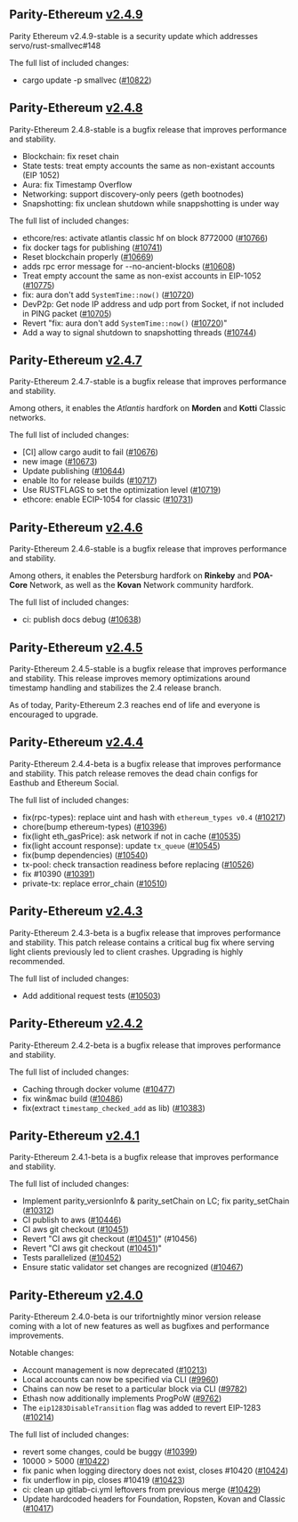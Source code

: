 ## Parity-Ethereum [v2.4.9](https://github.com/paritytech/parity-ethereum/releases/tag/v2.4.9)

Parity Ethereum v2.4.9-stable is a security update which addresses servo/rust-smallvec#148

The full list of included changes:

* cargo update -p smallvec ([#10822](https://github.com/paritytech/parity-ethereum/pull/10822))

## Parity-Ethereum [v2.4.8](https://github.com/paritytech/parity-ethereum/releases/tag/v2.4.8)

Parity-Ethereum 2.4.8-stable is a bugfix release that improves performance and stability.

* Blockchain: fix reset chain
* State tests: treat empty accounts the same as non-existant accounts (EIP 1052)
* Aura: fix Timestamp Overflow
* Networking: support discovery-only peers (geth bootnodes)
* Snapshotting: fix unclean shutdown while snappshotting is under way

The full list of included changes:

* ethcore/res: activate atlantis classic hf on block 8772000 ([#10766](https://github.com/paritytech/parity-ethereum/pull/10766))
* fix docker tags for publishing ([#10741](https://github.com/paritytech/parity-ethereum/pull/10741))
* Reset blockchain properly ([#10669](https://github.com/paritytech/parity-ethereum/pull/10669))
* adds rpc error message for --no-ancient-blocks ([#10608](https://github.com/paritytech/parity-ethereum/pull/10608))
* Treat empty account the same as non-exist accounts in EIP-1052 ([#10775](https://github.com/paritytech/parity-ethereum/pull/10775))
* fix: aura don't add `SystemTime::now()` ([#10720](https://github.com/paritytech/parity-ethereum/pull/10720))
* DevP2p: Get node IP address and udp port from Socket, if not included in PING packet ([#10705](https://github.com/paritytech/parity-ethereum/pull/10705))
* Revert "fix: aura don't add `SystemTime::now()` ([#10720](https://github.com/paritytech/parity-ethereum/pull/10720))"
* Add a way to signal shutdown to snapshotting threads ([#10744](https://github.com/paritytech/parity-ethereum/pull/10744))

## Parity-Ethereum [v2.4.7](https://github.com/paritytech/parity-ethereum/releases/tag/v2.4.7)

Parity-Ethereum 2.4.7-stable is a bugfix release that improves performance and stability.

Among others, it enables the _Atlantis_ hardfork on **Morden** and **Kotti** Classic networks.

The full list of included changes:

* [CI] allow cargo audit to fail ([#10676](https://github.com/paritytech/parity-ethereum/pull/10676))
* new image ([#10673](https://github.com/paritytech/parity-ethereum/pull/10673))
* Update publishing ([#10644](https://github.com/paritytech/parity-ethereum/pull/10644))
* enable lto for release builds ([#10717](https://github.com/paritytech/parity-ethereum/pull/10717))
* Use RUSTFLAGS to set the optimization level ([#10719](https://github.com/paritytech/parity-ethereum/pull/10719))
* ethcore: enable ECIP-1054 for classic ([#10731](https://github.com/paritytech/parity-ethereum/pull/10731))

## Parity-Ethereum [v2.4.6](https://github.com/paritytech/parity-ethereum/releases/tag/v2.4.6)

Parity-Ethereum 2.4.6-stable is a bugfix release that improves performance and stability.

Among others, it enables the Petersburg hardfork on **Rinkeby** and **POA-Core** Network, as well as the **Kovan** Network community hardfork.

The full list of included changes:

* ci: publish docs debug ([#10638](https://github.com/paritytech/parity-ethereum/pull/10638))

## Parity-Ethereum [v2.4.5](https://github.com/paritytech/parity-ethereum/releases/tag/v2.4.5)

Parity-Ethereum 2.4.5-stable is a bugfix release that improves performance and stability. This release improves memory optimizations around timestamp handling and stabilizes the 2.4 release branch.

As of today, Parity-Ethereum 2.3 reaches end of life and everyone is encouraged to upgrade.

## Parity-Ethereum [v2.4.4](https://github.com/paritytech/parity-ethereum/releases/tag/v2.4.4)

Parity-Ethereum 2.4.4-beta is a bugfix release that improves performance and stability. This patch release removes the dead chain configs for Easthub and Ethereum Social.

The full list of included changes:

* fix(rpc-types): replace uint and hash with `ethereum_types v0.4` ([#10217](https://github.com/paritytech/parity-ethereum/pull/10217))
* chore(bump ethereum-types) ([#10396](https://github.com/paritytech/parity-ethereum/pull/10396))
* fix(light eth_gasPrice): ask network if not in cache ([#10535](https://github.com/paritytech/parity-ethereum/pull/10535))
* fix(light account response): update `tx_queue` ([#10545](https://github.com/paritytech/parity-ethereum/pull/10545))
* fix(bump dependencies) ([#10540](https://github.com/paritytech/parity-ethereum/pull/10540))
* tx-pool: check transaction readiness before replacing ([#10526](https://github.com/paritytech/parity-ethereum/pull/10526))
* fix #10390 ([#10391](https://github.com/paritytech/parity-ethereum/pull/10391))
* private-tx: replace error_chain ([#10510](https://github.com/paritytech/parity-ethereum/pull/10510))

## Parity-Ethereum [v2.4.3](https://github.com/paritytech/parity-ethereum/releases/tag/v2.4.3)

Parity-Ethereum 2.4.3-beta is a bugfix release that improves performance and stability. This patch release contains a critical bug fix where serving light clients previously led to client crashes. Upgrading is highly recommended.

The full list of included changes:

* Add additional request tests ([#10503](https://github.com/paritytech/parity-ethereum/pull/10503))

## Parity-Ethereum [v2.4.2](https://github.com/paritytech/parity-ethereum/releases/tag/v2.4.2)

Parity-Ethereum 2.4.2-beta is a bugfix release that improves performance and stability.

The full list of included changes:

* Сaching through docker volume ([#10477](https://github.com/paritytech/parity-ethereum/pull/10477))
* fix win&mac build ([#10486](https://github.com/paritytech/parity-ethereum/pull/10486))
* fix(extract `timestamp_checked_add` as lib) ([#10383](https://github.com/paritytech/parity-ethereum/pull/10383))

## Parity-Ethereum [v2.4.1](https://github.com/paritytech/parity-ethereum/releases/tag/v2.4.1)

Parity-Ethereum 2.4.1-beta is a bugfix release that improves performance and stability.

The full list of included changes:

* Implement parity_versionInfo & parity_setChain on LC; fix parity_setChain ([#10312](https://github.com/paritytech/parity-ethereum/pull/10312))
* CI publish to aws ([#10446](https://github.com/paritytech/parity-ethereum/pull/10446))
* CI aws git checkout ([#10451](https://github.com/paritytech/parity-ethereum/pull/10451))
* Revert "CI aws git checkout ([#10451](https://github.com/paritytech/parity-ethereum/pull/10451))" (#10456)
* Revert "CI aws git checkout ([#10451](https://github.com/paritytech/parity-ethereum/pull/10451))"
* Tests parallelized ([#10452](https://github.com/paritytech/parity-ethereum/pull/10452))
* Ensure static validator set changes are recognized ([#10467](https://github.com/paritytech/parity-ethereum/pull/10467))

## Parity-Ethereum [v2.4.0](https://github.com/paritytech/parity-ethereum/releases/tag/v2.4.0)

Parity-Ethereum 2.4.0-beta is our trifortnightly minor version release coming with a lot of new features as well as bugfixes and performance improvements.

Notable changes:
- Account management is now deprecated ([#10213](https://github.com/paritytech/parity-ethereum/pull/10213))
- Local accounts can now be specified via CLI ([#9960](https://github.com/paritytech/parity-ethereum/pull/9960))
- Chains can now be reset to a particular block via CLI ([#9782](https://github.com/paritytech/parity-ethereum/pull/9782))
- Ethash now additionally implements ProgPoW ([#9762](https://github.com/paritytech/parity-ethereum/pull/9762)) 
- The `eip1283DisableTransition` flag was added to revert EIP-1283 ([#10214](https://github.com/paritytech/parity-ethereum/pull/10214))

The full list of included changes:

* revert some changes, could be buggy ([#10399](https://github.com/paritytech/parity-ethereum/pull/10399))
* 10000 > 5000 ([#10422](https://github.com/paritytech/parity-ethereum/pull/10422))
* fix panic when logging directory does not exist, closes #10420 ([#10424](https://github.com/paritytech/parity-ethereum/pull/10424))
* fix underflow in pip, closes #10419 ([#10423](https://github.com/paritytech/parity-ethereum/pull/10423))
* ci: clean up gitlab-ci.yml leftovers from previous merge ([#10429](https://github.com/paritytech/parity-ethereum/pull/10429))
* Update hardcoded headers for Foundation, Ropsten, Kovan and Classic ([#10417](https://github.com/paritytech/parity-ethereum/pull/10417))

